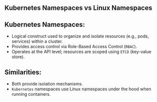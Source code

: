 ## **Kubernetes Namespaces vs Linux Namespaces**

## Kubernetes Namespaces:

- Logical construct used to organize and isolate resources (e.g., pods, services) within a cluster.
- Provides access control via Role-Based Access Control (`RBAC`).
- Operates at the API level; resources are scoped using `ETCD` (key-value store).

## Similarities:

- Both provide isolation mechanisms.
- `Kubernetes` namespaces use Linux namespaces under the hood when running containers.

